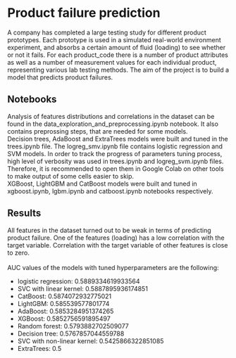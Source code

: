 # Product failure prediction
A company has completed a large testing study for different product prototypes. Each prototype is used in a simulated real-world environment experiment, and absorbs a certain amount of fluid (loading) to see whether or not it fails. For each product_code there is a number of product attributes as well as a number of measurement values for each individual product, representing various lab testing methods. The aim of the project is to build a model that predicts product failures.
<br>
## Notebooks
Analysis of features distributions and correlations in the dataset can be found in the data_exploration_and_preprocessing.ipynb notebook. It also contains preprossing steps, that are needed for some models. <br> 
Decision trees, AdaBoost and ExtraTrees models were built and tuned in the trees.ipynb file. The logreg_smv.ipynb file contains logistic regression and SVM models. In order to track the progress of parameters tuning process, high level of verbosity was used in trees.ipynb and logreg_svm.ipynb files. Therefore, it is recommended to open them in Google Colab on other tools to make output of some cells easier to skip. <br>
XGBoost, LightGBM and CatBoost models were built and tuned in xgboost.ipynb, lgbm.ipynb and catboost.ipynb notebooks respectively. 
<br>
## Results
All features in the dataset turned out to be weak in terms of predicting product failure. One of the features (loading) has a low correlation with the target variable. Correlation with the target variable of other features is close to zero. <br>
<br>
AUC values of the models with tuned hyperparameters are the following:
 * logistic regression: 0.5889334619933564
 * SVC with linear kernel: 0.5887895936174851
 * CatBoost: 0.5874072932775021
 * LightGBM: 0.585539577801774
 * AdaBoost: 0.5853284951374265
 * XGBoost: 0.5852756591895497
 * Random forest: 0.5793882702509077
 * Decision tree: 0.5767857044559788
 * SVC with non-linear kernel: 0.5425866322851085
 * ExtraTrees: 0.5
